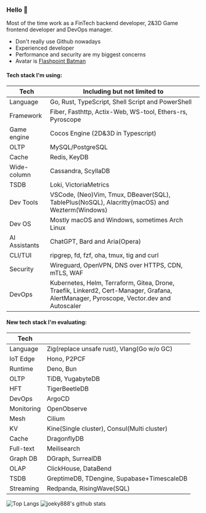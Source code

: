 ### Hello 👋

Most of the time work as a FinTech backend developer, 2&3D Game frontend developer and DevOps manager.

* Don't really use Github nowadays
* Experienced developer
* Performance and security are my biggest concerns
* Avatar is [Flashpoint Batman](https://vsbattles.fandom.com/wiki/Batman_(Thomas_Wayne))

#### Tech stack I'm using:

| Tech          | Including but not limited to                                                                                                            |
| ------------- | --------------------------------------------------------------------------------------------------------------------------------------- |
| Language      | Go, Rust, TypeScript, Shell Script and PowerShell                                                                                       |
| Framework     | Fiber, Fasthttp, Actix-Web, WS-tool, Ethers-rs, Pyroscope                                                                               |
| Game engine   | Cocos Engine (2D&3D in Typescript)                                                                                                      |
| OLTP          | MySQL/PostgreSQL                                                                                                                        |
| Cache         | Redis, KeyDB                                                                                                                            |
| Wide-column   | Cassandra, ScyllaDB                                                                                                                     |
| TSDB          | Loki, VictoriaMetrics                                                                                                                   |
| Dev Tools     | VSCode, (Neo)Vim, Tmux, DBeaver(SQL), TablePlus(NoSQL), Alacritty(macOS) and Wezterm(Windows)                                           |
| Dev OS        | Mostly macOS and Windows, sometimes Arch Linux                                                                                          |
| AI Assistants | ChatGPT, Bard and Aria(Opera)                                                                                                           |
| CLI/TUI       | ripgrep, fd, fzf, oha, tmux, tig and curl                                                                                               |
| Security      | Wireguard, OpenVPN, DNS over HTTPS, CDN, mTLS, WAF                                                                                      |
| DevOps        | Kubernetes, Helm, Terraform, Gitea, Drone, Traefik, Linkerd2, Cert-Manager, Grafana, AlertManager, Pyroscope, Vector.dev and Autoscaler |

#### New tech stack I'm evaluating:

| Tech       |                                             |
| ---------- | ------------------------------------------- |
| Language   | Zig(replace unsafe rust), Vlang(Go w/o GC)  |
| IoT Edge   | Hono, P2PCF                                 |
| Runtime    | Deno, Bun                                   |
| OLTP       | TiDB, YugabyteDB                            |
| HFT        | TigerBeetleDB                               |
| DevOps     | ArgoCD                                      |
| Monitoring | OpenObserve                                 |
| Mesh       | Cilium                                      |
| KV         | Kine(Single cluster), Consul(Multi cluster) |
| Cache      | DragonflyDB                                 |
| Full-text  | Meilisearch                                 |
| Graph DB   | DGraph, SurrealDB                           |
| OLAP       | ClickHouse, DataBend                        |
| TSDB       | GreptimeDB, TDengine, Supabase+TimescaleDB  |
| Streaming  | Redpanda, RisingWave(SQL)                   |

![Top Langs](https://github-readme-stats.vercel.app/api/top-langs/?username=joeky888&hide=html&theme=dark)
![joeky888's github stats](https://github-readme-stats.vercel.app/api?username=joeky888&show_icons=true&count_private=true&line_height=40&theme=synthwave)

